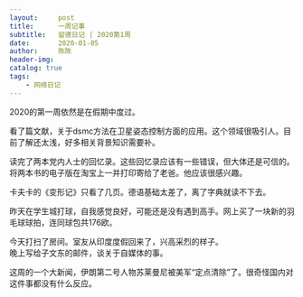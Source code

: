 ```yaml
---
layout:     post
title:      一周记事
subtitle:   留德日记 | 2020第1周
date:       2020-01-05
author:     陈陈
header-img: 
catalog: true
tags:
    - 网络日记
---
```


2020的第一周依然是在假期中度过。

看了篇文献，关于dsmc方法在卫星姿态控制方面的应用。这个领域很吸引人。目前了解还太浅，好多相关背景知识需要补。

读完了两本党内人士的回忆录。这些回忆录应该有一些错误，但大体还是可信的。将两本书的电子版在淘宝上一并打印寄给了老爸。他应该很感兴趣。

卡夫卡的《变形记》只看了几页。德语基础太差了，离了字典就读不下去。

昨天在学生城打球，自我感觉良好，可能还是没有遇到高手。网上买了一块新的羽毛球球拍，连同球包共176欧。

今天打扫了房间。室友从印度度假回来了，兴高采烈的样子。  
晚上写给子文东的邮件，谈关于自媒体的事。

这周的一个大新闻，伊朗第二号人物苏莱曼尼被美军“定点清除”了。很奇怪国内对这件事都没有什么反应。
